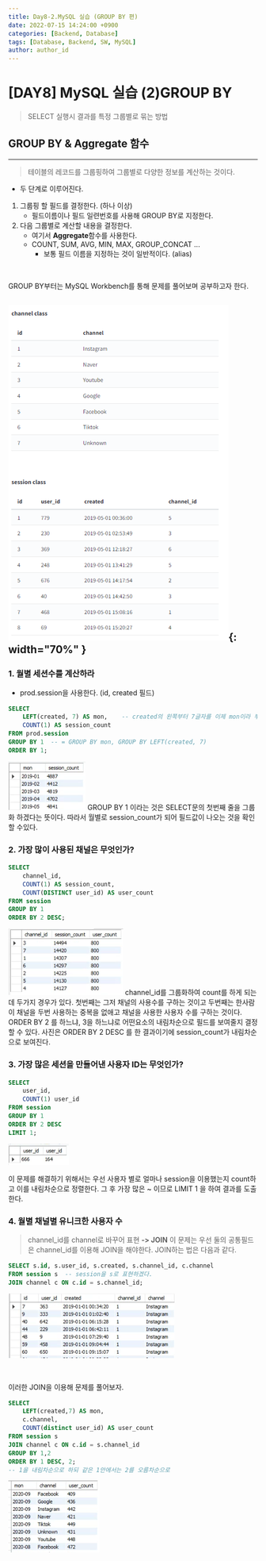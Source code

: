 ```yaml
---
title: Day8-2.MySQL 실습 (GROUP BY 편)
date: 2022-07-15 14:24:00 +0900
categories: [Backend, Database]
tags: [Database, Backend, SW, MySQL] 
author: author_id 
---
```


# [DAY8] MySQL 실습 (2)GROUP BY
> SELECT 실행시 결과를 특정 그룹별로 묶는 방법

## GROUP BY & Aggregate 함수
---
> 테이블의 레코드를 그룹핑하여 그룹별로 다양한 정보를 계산하는 것이다.

- 두 단계로 이루어진다.  
1. 그룹핑 할 필드를 결정한다. (하나 이상)
    - 필드이름이나 필드 일련번호를 사용해 GROUP BY로 지정한다.
2. 다음 그룹별로 계산할 내용을 결정한다.
    - 여기서 **Aggregate**함수를 사용한다.
    - COUNT, SUM, AVG, MIN, MAX, GROUP_CONCAT ...
        - 보통 필드 이름을 지정하는 것이 일반적이다. (alias)
<br>

GROUP BY부터는 MySQL Workbench를 통해 문제를 풀어보며 공부하고자 한다.

![Desktop View](/assets/img/2022.07/15-1.PNG){: width="70%" }
---

### 1. 월별 세션수를 계산하라
- prod.session을 사용한다. (id, created 필드)
```sql
SELECT
    LEFT(created, 7) AS mon,    -- created의 왼쪽부터 7글자를 이제 mon이라 부르겠다.
    COUNT(1) AS session_count
FROM prod.session
GROUP BY 1  -- = GROUP BY mon, GROUP BY LEFT(created, 7)
ORDER BY 1;
```
![Desktop View](/assets/img/2022.07/15-2.PNG)
GROUP BY 1 이라는 것은 SELECT문의 첫번째 줄을 그룹화 하겠다는 뜻이다. 따라서 월별로 session_count가 되어 필드값이 나오는 것을 확인할 수있다.


### 2. 가장 많이 사용된 채널은 무엇인가?
```sql
SELECT
	channel_id,
    COUNT(1) AS session_count,
    COUNT(DISTINCT user_id) AS user_count
FROM session
GROUP BY 1
ORDER BY 2 DESC;
```
![Desktop View](/assets/img/2022.07/15-3.PNG)
channel_id를 그룹화하여 count를 하게 되는데 두가지 경우가 있다. 첫번째는 그저 채널의 사용수를 구하는 것이고 두번째는 한사람이 채널을 두번 사용하는 중복을 없애고 채널을 사용한 사용자 수를 구하는 것이다.  
ORDER BY 2 를 하느냐, 3을 하느냐로 어떤요소의 내림차순으로 필드를 보여줄지 결정할 수 있다. 
사진은 ORDER BY 2 DESC 를 한 결과이기에 session_count가 내림차순으로 보여진다.

### 3. 가장 많은 세션을 만들어낸 사용자 ID는 무엇인가?
```sql
SELECT
	user_id,
    COUNT(1) user_id
FROM session
GROUP BY 1
ORDER BY 2 DESC
LIMIT 1;
```
![Desktop View](/assets/img/2022.07/15-4.PNG)

이 문제를 해결하기 위해서는 우선 사용자 별로 얼마나 session을 이용했는지 count하고 이를 내림차순으로 정렬한다. 그 후 가장 많은 ~ 이므로 LIMIT 1 을 하여 결과를 도출한다.

### 4. 월별 채널별 유니크한 사용자 수 
> channel_id를 channel로 바꾸어 표현 **-> JOIN**
이 문제는 우선 둘의 공통필드은 channel_id를 이용해 JOIN을 해야한다.   JOIN하는 법은 다음과 같다.
```sql
SELECT s.id, s.user_id, s.created, s.channel_id, c.channel 
FROM session s	-- session을 s로 표현하겠다.
JOIN channel c ON c.id = s.channel_id;
```
![Desktop View](/assets/img/2022.07/15-5.PNG)

<br>

이러한 JOIN을 이용해 문제를 풀어보자.
```sql
SELECT 
	LEFT(created,7) AS mon,
    c.channel,
    COUNT(distinct user_id) AS user_count
FROM session s
JOIN channel c ON c.id = s.channel_id
GROUP BY 1,2
ORDER BY 1 DESC, 2;	
-- 1을 내림차순으로 하되 같은 1안에서는 2를 오름차순으로
```
![Desktop View](/assets/img/2022.07/15-6.PNG)
